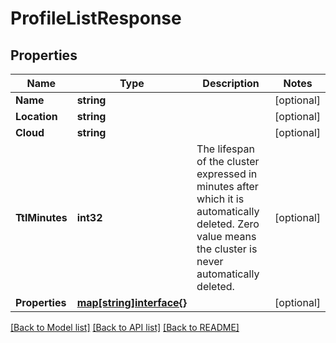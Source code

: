 # ProfileListResponse

## Properties
Name | Type | Description | Notes
------------ | ------------- | ------------- | -------------
**Name** | **string** |  | [optional] 
**Location** | **string** |  | [optional] 
**Cloud** | **string** |  | [optional] 
**TtlMinutes** | **int32** | The lifespan of the cluster expressed in minutes after which it is automatically deleted. Zero value means the cluster is never automatically deleted. | [optional] 
**Properties** | [**map[string]interface{}**](.md) |  | [optional] 

[[Back to Model list]](../README.md#documentation-for-models) [[Back to API list]](../README.md#documentation-for-api-endpoints) [[Back to README]](../README.md)


